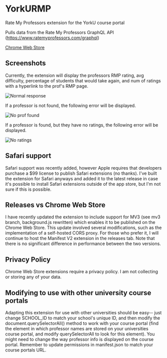 # YorkURMP
Rate My Professors extension for the YorkU course portal

Pulls data from the Rate My Professors GraphQL API (https://www.ratemyprofessors.com/graphql)

[Chrome Web Store](https://chrome.google.com/webstore/detail/yorkurmp/cdhfogbjpedkpmapnddalehbjdjahfmp?hl=en)

## Screenshots

Currently, the extension will display the professors RMP rating, avg difficulty, percentage of students that would take again, and num of ratings with a hyperlink to the prof's RMP page.

![Normal response](https://i.imgur.com/dO7FgVe.png)

If a professor is not found, the following error will be displayed.

![No prof found](https://i.imgur.com/JasZgiI.png)

If a professor is found, but they have no ratings, the following error will be displayed.

![No ratings](https://i.imgur.com/wieXkVR.png)

## Safari support

Safari support was recently added, however Apple requires that developers purchase a $99 license to publish Safari extensions (no thanks). I've built the extension for Safari anyways and added it to the latest release in case it's possible to install Safari extensions outside of the app store, but I'm not sure if this is possible.

## Releases vs Chrome Web Store

I have recently updated the extension to include support for MV3 (see mv3 branch, background.js rewritten) which enables it to be published on the Chrome Web Store. This update involved several modifications, such as the implementation of a self-hosted CORS proxy. For those who prefer it, I will continue to host the Manifest V2 extension in the releases tab. Note that there is no significant difference in performance between the two versions.

## Privacy Policy

Chrome Web Store extensions require a privacy policy. I am not collecting or storing any of your data.

## Modifying to use with other university course portals

Adapting this extension for use with other universities should be easy-- just change SCHOOL_ID to match your school's unique ID, and then modify the document.querySelectorAll() method to work with your course portal (find the element in which professor names are stored on your universities course portal, and modify querySelectorAll to look for this element). You might need to change the way professor info is displayed on the course portal. Remember to update permissions in manifest.json to match your course portals URL. 
